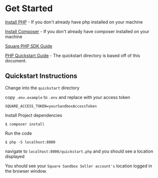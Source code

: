 # Get Started

[Install PHP](https://www.php.net/manual/en/install.php) - If you don't already have php installed on your machine

[Install Composer](https://getcomposer.org/) - If you don't already have composer installed on your machine

[Square PHP SDK Guide](https://developer.squareup.com/docs/sdks/php/using-php-sdk)

[PHP Quickstart Guide](https://developer.squareup.com/docs/sdks/php/quick-start) - The quickstart directory is based off of this document.


## Quickstart Instructions

Change into the `quickstart` directory

copy `.env.example` to `.env` and replace with your access token
```
SQUARE_ACCESS_TOKEN=yourSandboxAccessToken
```

Install Project dependencies
```
$ composer install
```

Run the code
```
$ php -S localhost:8000
```

navigate to `localhost:8000/quickstart.php` and you should see a location displayed

You should see your `Square Sandbox Seller account's` location logged in the browser window.